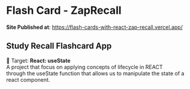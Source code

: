 # Flash Card - ZapRecall 
**Site Published at**: https://flash-cards-with-react-zap-recall.vercel.app/


## Study Recall Flashcard App</br>
🎯 Target: **React: useState**</br>
A project that focus on applying concepts of lifecycle in REACT </br>
through the useState function that allows us to manipulate the state of a react component.
